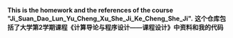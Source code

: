 **This is the homework and the references of the course "Ji_Suan_Dao_Lun_Yu_Cheng_Xu_She_Ji_Ke_Cheng_She_Ji".**
**这个仓库包括了大学第2学期课程《计算导论与程序设计——课程设计》中资料和我的代码**